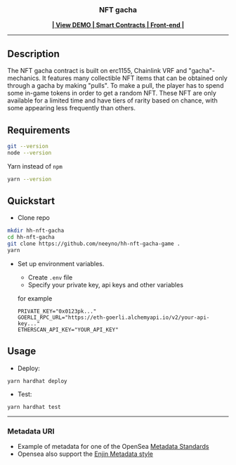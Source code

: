 <h3 align="center">NFT gacha</h3>
  <p align="center">
    <a href="https://steep-boat-4957.on.fleek.co/" target="_blank">
        <strong>| View DEMO </strong>
    </a>
    <a href="https://github.com/neeyno/hardhat-dex" target="_blank" >
        <strong>| Smart Contracts </strong>
    </a>
    <a  href="https://github.com/neeyno/nextjs-dex" target="_blank">
        <strong>| Front-end |</strong>
    </a>
 </p>
 <hr/>

## Description
The NFT gacha contract is built on erc1155, Chainlink VRF and "gacha"-mechanics. It features many collectible NFT items that can be obtained only through a gacha by making "pulls". To make a pull, the player has to spend some in-game tokens in order to get a random NFT. These NFT are only available for a limited time and have tiers of rarity based on chance, with some appearing less frequently than others.

## Requirements
```bash
git --version
node --version
```
Yarn instead of `npm`

```bash
yarn --version
```

## Quickstart
* Clone repo
```bash
mkdir hh-nft-gacha
cd hh-nft-gacha
git clone https://github.com/neeyno/hh-nft-gacha-game .
yarn
```

* Set up environment variables. 
    * Create `.env` file 
    * Specify your private key, api keys and other variables

    for example
    ```
    PRIVATE_KEY="0x0123pk..."
    GOERLI_RPC_URL="https://eth-goerli.alchemyapi.io/v2/your-api-key..."
    ETHERSCAN_API_KEY="YOUR_API_KEY"
    ```
 
## Usage

* Deploy:
```
yarn hardhat deploy
```
* Test:
```
yarn hardhat test
```
<hr>

### Metadata URI
* Example of metadata for one of the OpenSea [Metadata Standards](https://docs.opensea.io/docs/metadata-standards)
* Opensea also support the [Enjin Metadata style](https://github.com/ethereum/EIPs/blob/master/EIPS/eip-1155.md#erc-1155-metadata-uri-json-schema)